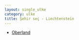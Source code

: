 ```yaml
---
layout: single_ulke
category: ulke
title: Şehir seç - Liechtenstein
---
```

* [Oberland](/iftar.html?sehir=oberland&ulke=Liechtenstein)
